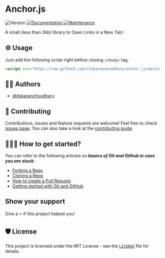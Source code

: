 # Anchor.js
<p>
  <img alt="Version" src="https://img.shields.io/badge/version-1.0.0-blue.svg?cacheSeconds=2592000" />
  <a href="https://github.com/itskaranchoudhary/anchor.js#readme" target="_blank">
    <img alt="Documentation" src="https://img.shields.io/badge/documentation-yes-brightgreen.svg" />
  </a>
  <a href="https://github.com/itskaranchoudhary/anchor.js/graphs/commit-activity" target="_blank">
    <img alt="Maintenance" src="https://img.shields.io/badge/Maintained%3F-yes-green.svg" />
  </a>
</p>

A small (less than 2kb) library to Open Links in a New Tab✨


## ⚙ Usage
Just add the following script right before closing `</body>` tag.
```html
<script src="https://raw.githack.com/itskaranchoudhary/anchor.js/main/dist/anchor.js"></script>
```
## 👨‍💻 Authors

- [@itskaranchoudhary](https://www.github.com/itskaranchoudhary)

## 🤝 Contributing

Contributions, issues and feature requests are welcome! Feel free to check [issues page](https://github.com/itskaranchoudhary/anchor.js/issues). You can also take a look at the [contributing guide](https://github.com/itskaranchoudhary/anchor.js/blob/master/CONTRIBUTING.md).

## 👨🏻‍💻 How to get started?

You can refer to the following articles on  **_basics of Git and Github in case you are stuck_**:

-   [Forking a Repo](https://help.github.com/en/github/getting-started-with-github/fork-a-repo)
-   [Cloning a Repo](https://help.github.com/en/desktop/contributing-to-projects/creating-a-pull-request)
-   [How to create a Pull Request](https://opensource.com/article/19/7/create-pull-request-github)
-   [Getting started with Git and GitHub](https://towardsdatascience.com/getting-started-with-git-and-github-6fcd0f2d4ac6)

## Show your support

Give a ⭐️ if this project helped you! 

## 🛡️ License

This project is licensed under the MIT License - see the [`LICENSE`](LICENSE) file for details.
